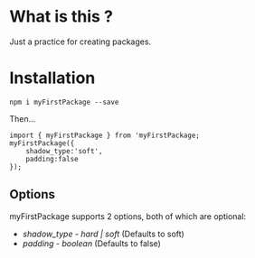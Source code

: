 # What is this ?

Just a practice for creating packages.

# Installation 

`npm i myFirstPackage --save`

Then...

```
import { myFirstPackage } from 'myFirstPackage;
myFirstPackage({
    shadow_type:'soft',
    padding:false
});
```

## Options
myFirstPackage supports 2 options, both of which are optional:
* *shadow_type* - _hard | soft_ (Defaults to soft)
* *padding* - _boolean_ (Defaults to false)